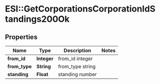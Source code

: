 # ESI::GetCorporationsCorporationIdStandings200Ok

## Properties
Name | Type | Description | Notes
------------ | ------------- | ------------- | -------------
**from_id** | **Integer** | from_id integer | 
**from_type** | **String** | from_type string | 
**standing** | **Float** | standing number | 


